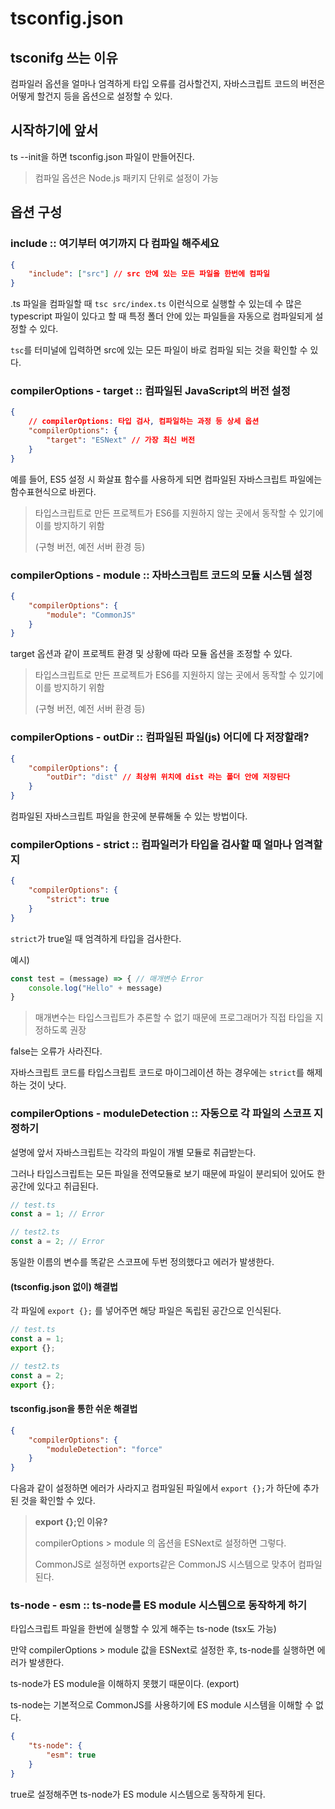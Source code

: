 # tsconfig.json

## tsconifg 쓰는 이유

컴파일러 옵션을 얼마나 엄격하게 타입 오류를 검사할건지, 자바스크립트 코드의 버전은 어떻게 할건지 등을 옵션으로 설정할 수 있다.

## 시작하기에 앞서

ts --init을 하면 tsconfig.json 파일이 만들어진다.

> 컴파일 옵션은 Node.js 패키지 단위로 설정이 가능

## 옵션 구성

### include :: 여기부터 여기까지 다 컴파일 해주세요

```json
{
    "include": ["src"] // src 안에 있는 모든 파일을 한번에 컴파일
}
```

.ts 파일을 컴파일할 때 `tsc src/index.ts` 이런식으로 실행할 수 있는데 수 많은 typescript 파일이 있다고 할 때 특정 폴더 안에 있는 파일들을 자동으로 컴파일되게 설정할 수 있다.

`tsc`를 터미널에 입력하면 src에 있는 모든 파일이 바로 컴파일 되는 것을 확인할 수 있다.


### compilerOptions - target :: 컴파일된 JavaScript의 버전 설정

```json
{
    // compilerOptions: 타입 검사, 컴파일하는 과정 등 상세 옵션
    "compilerOptions": {
        "target": "ESNext" // 가장 최신 버전
    }
}
```

예를 들어, ES5 설정 시 화살표 함수를 사용하게 되면 컴파일된 자바스크립트 파일에는 함수표현식으로 바뀐다.

> 타입스크립트로 만든 프로젝트가 ES6를 지원하지 않는 곳에서 동작할 수 있기에 이를 방지하기 위함 
> 
> (구형 버전, 예전 서버 환경 등)

### compilerOptions - module :: 자바스크립트 코드의 모듈 시스템 설정

```json
{
    "compilerOptions": {
        "module": "CommonJS"
    }
}
```

target 옵션과 같이 프로젝트 환경 및 상황에 따라 모듈 옵션을 조정할 수 있다.

> 타입스크립트로 만든 프로젝트가 ES6를 지원하지 않는 곳에서 동작할 수 있기에 이를 방지하기 위함 
> 
> (구형 버전, 예전 서버 환경 등)

### compilerOptions - outDir :: 컴파일된 파일(js) 어디에 다 저장할래?

```json
{
    "compilerOptions": {
        "outDir": "dist" // 최상위 위치에 dist 라는 폴더 안에 저장된다
    }
}
```

컴파일된 자바스크립트 파일을 한곳에 분류해둘 수 있는 방법이다.

### compilerOptions - strict :: 컴파일러가 타입을 검사할 때 얼마나 엄격할지

```json
{
    "compilerOptions": {
        "strict": true
    }
}
```

`strict`가 true일 때 엄격하게 타입을 검사한다.

예시)

```typescript
const test = (message) => { // 매개변수 Error
    console.log("Hello" + message)
}
```

> 매개변수는 타입스크립트가 추론할 수 없기 때문에 프로그래머가 직접 타입을 지정하도록 권장

false는 오류가 사라진다.

자바스크립트 코드를 타입스크립트 코드로 마이그레이션 하는 경우에는 `strict`를 해제하는 것이 낫다.

### compilerOptions - moduleDetection :: 자동으로 각 파일의 스코프 지정하기

설명에 앞서 자바스크립트는 각각의 파일이 개별 모듈로 취급받는다.

그러나 타입스크립트는 모든 파일을 전역모듈로 보기 때문에 파일이 분리되어 있어도 한 공간에 있다고 취급된다.

```typescript
// test.ts
const a = 1; // Error

// test2.ts
const a = 2; // Error
```

동일한 이름의 변수를 똑같은 스코프에 두번 정의했다고 에러가 발생한다.

#### (tsconfig.json 없이) 해결법

각 파일에 `export {};` 를 넣어주면 해당 파일은 독립된 공간으로 인식된다.

```typescript
// test.ts
const a = 1;
export {};

// test2.ts
const a = 2;
export {};
```

#### tsconfig.json을 통한 쉬운 해결법

```json
{
    "compilerOptions": {
        "moduleDetection": "force"
    }
}
```

다음과 같이 설정하면 에러가 사라지고 컴파일된 파일에서 `export {};`가 하단에 추가된 것을 확인할 수 있다.

> **export {};인 이유?**
>
> compilerOptions > module 의 옵션을 ESNext로 설정하면 그렇다.
> 
> CommonJS로 설정하면 exports같은 CommonJS 시스템으로 맞추어 컴파일 된다.


### ts-node - esm :: ts-node를 ES module 시스템으로 동작하게 하기

타입스크립트 파일을 한번에 실행할 수 있게 해주는 ts-node (tsx도 가능)

만약 compilerOptions > module 값을 ESNext로 설정한 후, ts-node를 실행하면 에러가 발생한다.

ts-node가 ES module을 이해하지 못했기 때문이다. (export)

ts-node는 기본적으로 CommonJS를 사용하기에 ES module 시스템을 이해할 수 없다.

```json
{
    "ts-node": {
        "esm": true
    }
}
```

true로 설정해주면 ts-node가 ES module 시스템으로 동작하게 된다.

